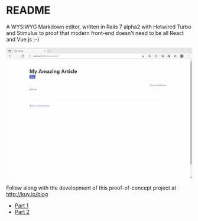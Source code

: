 # README

A WYSIWYG Markdown editor, written in Rails 7 alpha2 with Hotwired Turbo and Stimulus to proof that modern front-end doesn't need to be all React and Vue.js ;-)

![Demo of Bloggy](demo/bloggy-demo.gif)

Follow along with the development of this proof-of-concept project at http://kuy.io/blog

- [Part 1](https://kuy.io/blog/posts/modern-front-end-magic-with-rails-7-a-visual-editor-for-markdown-part-1)
- [Part 2](https://kuy.io/blog/posts/modern-front-end-magic-with-rails-7-a-visual-editor-for-markdown-part-2)

